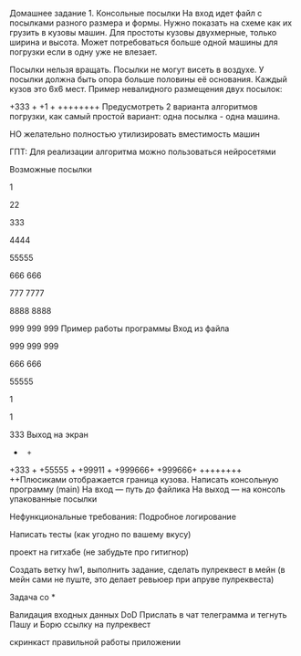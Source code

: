 Домашнее задание 1. Консольные посылки
На вход идет файл с посылками разного размера и формы.
Нужно показать на схеме как их грузить в кузовы машин.
Для простоты кузовы двухмерные, только ширина и высота.
Может потребоваться больше одной машины для погрузки если в одну уже не влезает.

Посылки нельзя вращать.
Посылки не могут висеть в воздухе.
У посылки должна быть опора больше половины её основания.
Каждый кузов это 6x6 мест.
Пример невалидного размещения двух посылок:

+333   +
+1     +
++++++++
Предусмотреть 2 варианта алгоритмов погрузки, как самый простой вариант: одна посылка - одна машина.

НО желательно полностью утилизировать вместимость машин

ГПТ: Для реализации алгоритма можно пользоваться нейросетями

Возможные посылки

1

22

333

4444

55555

666
666

777
7777

8888
8888

999
999
999
Пример работы программы
Вход из файла

999
999
999

666
666

55555

1

1

333
Выход на экран

+      +
+333   +
+55555 +
+99911 +
+999666+
+999666+
++++++++
++Плюсиками отображается граница кузова.
Написать консольную программу (main)
На вход — путь до файлика
На выход — на консоль упакованные посылки

Нефункциональные требования:
Подробное логирование

Написать тесты (как угодно по вашему вкусу)

проект на гитхабе (не забудьте про гитигнор)

Создать ветку hw1, выполнить задание, сделать пулреквест в мейн (в мейн сами не пуште, это делает ревьюер при апруве пулреквеста)

Задача со *

Валидация входных данных
DoD Прислать в чат телеграмма и тегнуть Пашу и Борю ссылку на пулреквест

скринкаст правильной работы приложении
